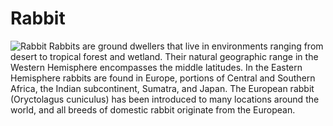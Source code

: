 # Rabbit
![Rabbit](https://upload.wikimedia.org/wikipedia/commons/6/6b/Green_turtle_swimming_over_coral_reefs_in_Kona.jpg)
Rabbits are ground dwellers that live in environments ranging from desert 
to tropical forest and wetland. Their natural geographic range in the 
Western Hemisphere encompasses the middle latitudes. In the Eastern 
Hemisphere rabbits are found in Europe, portions of Central and Southern 
Africa, the Indian subcontinent, Sumatra, and Japan. The European rabbit 
(Oryctolagus cuniculus) has been introduced to many locations around the 
world, and all breeds of domestic rabbit originate from the European.
